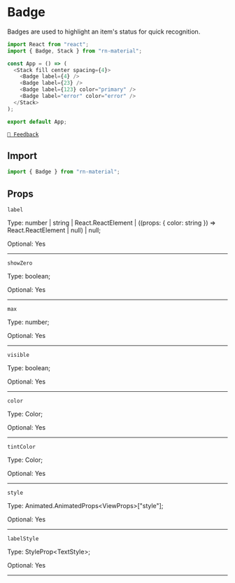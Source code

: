 # Badge

Badges are used to highlight an item's status for quick recognition.

```js with-preview
import React from "react";
import { Badge, Stack } from "rn-material";

const App = () => (
  <Stack fill center spacing={4}>
    <Badge label={4} />
    <Badge label={23} />
    <Badge label={123} color="primary" />
    <Badge label="error" color="error" />
  </Stack>
);

export default App;
```

[`💬 Feedback`](https://github.com/yamankatby/react-native-material/labels/component%3A%20Badge)

## Import

```js
import { Badge } from "rn-material";
```

## Props

`label`

Type: number | string | React.ReactElement | ((props: { color: string }) =\> React.ReactElement | null) | null;

Optional: Yes

---

`showZero`

Type: boolean;

Optional: Yes

---

`max`

Type: number;

Optional: Yes

---

`visible`

Type: boolean;

Optional: Yes

---

`color`

Type: Color;

Optional: Yes

---

`tintColor`

Type: Color;

Optional: Yes

---

`style`

Type: Animated.AnimatedProps<ViewProps\>["style"];

Optional: Yes

---

`labelStyle`

Type: StyleProp<TextStyle\>;

Optional: Yes

---
